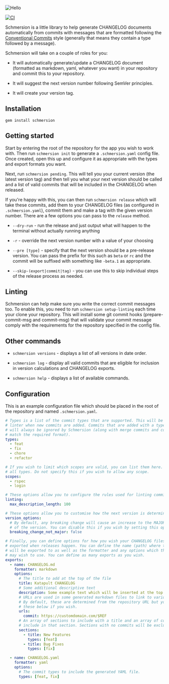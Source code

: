 ![Hello](https://share.adam.ac/20/QXXEtpuHaFotrkDat808.png)

[![CI](https://github.com/krystal/schmersion/workflows/CI/badge.svg)](https://github.com/krystal/schmersion/actions)

Schmersion is a little library to help generate CHANGELOG documents automatically from commits with messages that are formatted following the [Conventional Commits](https://www.conventionalcommits) style (generally that means they contain a type followed by a message).

Schmersion will take on a couple of roles for you:

- It will automatically generate/update a CHANGELOG document (formatted as markdown, yaml, whatever you want) in your repository and commit this to your repository.

- It will suggest the next version number following SemVer principles.

- It will create your version tag.

## Installation

```
gem install schmersion
```

## Getting started

Start by entering the root of the repository for the app you wish to work with. Then run `schmersion init` to generate a `.schmersion.yaml` config file. Once created, open this up and configure it as appropriate with the types and export formats you want.

Next, run `schmersion pending`. This will tell you your current version (the latest version tag) and then tell you what your next version should be called and a list of valid commits that will be included in the CHANGELOG when released.

If you're happy with this, you can then run `schmersion release` which will take these commits, add them to your CHANGELOG files (as configured in `.schmersion.yaml`), commit them and make a tag with the given version number. There are a few options you can pass to the `release` method.

- `--dry-run` - run the release and just output what will happen to the terminal without actually running anything

- `-r` - override the next version number with a value of your choosing

- `--pre [type]` - specify that the next version should be a pre-release version. You can pass the prefix for this such as `beta` or `rc` and the commit will be suffixed with something like `-beta.1` as appropriate.

- `--skip-(export|commit|tag)` - you can use this to skip individual steps of the release process as needed.

## Linting

Schmersion can help make sure you write the correct commit messages too. To enable this, you need to run `schmersion setup-linting` each time your clone your repository. This will install some git commit hooks (prepare-commit-msg and commit-msg) that will validate your commit message comply with the requirements for the repository specified in the config file.

## Other commands

- `schmersion versions` - displays a list of all versions in date order.

- `schmersion log` - display all valid commits that are eligible for inclusion in version calculations and CHANGELOG exports.

- `schmersion help` - displays a list of available commands.

## Configuration

This is an example configuration file which should be placed in the root of the repository and named `.schmersion.yaml`.

```yaml
# Types is a list of the commit types that are supported. This will be enforced by the
# linter when new commits are added. Commits that are added with a type not in this list
# will always be ignored by Schmersion (along with merge commits and commits which do not
# match the required format).
types:
  - feat
  - fix
  - chore
  - refactor

# If you wish to limit which scopes are valid, you can list them here. They apply to
# all types. Do not specify this if you wish to allow any scope.
scopes:
  - rspec
  - login

# These options allow you to configure the rules used for linting commit messages.
linting:
  max_description_length: 100

# These options allow you to customise how the next version is determined.
version_options:
  # By default, any breaking change will cause an increase to the MAJOR part of
  # of the version. You can disable this if you wish by setting this option to true.
  breaking_change_not_major: false

# Finally, you can define options for how you wish your CHANGELOG files to be
# exported when releases happen. You can define the name (path) where the file
# will be exported to as well as the formatter and any options which the formatter
# may wish to use. You can define as many exports as you wish.
exports:
  - name: CHANGELOG.md
    formatter: markdown
    options:
      # The title to add at the top of the file
      title: Katapult CHANGELOG
      # Some additional descriptive text
      description: Some example text which will be inserted at the top of the CHANGELOG.
      # URLs are used in some generated markdown files to link to various things.
      # By default, these are determined from the repository URL but you can override
      # these below if you wish.
      urls:
        commit: https://customdomain.com/$REF
      # An array of sections to include with a title and an array of commit types to
      # include in that section. Sections with no commits will be excluded.
      sections:
        - title: New Features
          types: [feat]
        - title: Bug Fixes
          types: [fix]

  - name: CHANGELOG.yaml
    formatter: yaml
    options:
      # The commit types to include the generated YAML file.
      types: [feat, fix]
```
